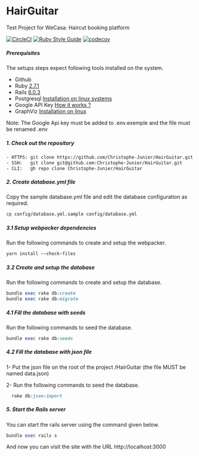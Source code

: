 
# HairGuitar

Test Project for WeCasa: Haircut booking platform

[![CircleCI](https://circleci.com/gh/Christophe-Junier/HairGuitar.svg?style=svg&circle-token=213527000e0c50498dd637b0ea77f7c7e586bacc)](https://circleci.com/gh/Christophe-Junier/HairGuitar)
[![Ruby Style Guide](https://img.shields.io/badge/code_style-rubocop-brightgreen.svg)](https://github.com/rubocop-hq/rubocop)
[![codecov](https://codecov.io/gh/Christophe-Junier/HairGuitar/branch/develop/graph/badge.svg)](https://codecov.io/gh/Christophe-Junier/HairGuitar)



##### Prerequisites

The setups steps expect following tools installed on the system.

- Github
- Ruby [2.7.1](https://www.ruby-lang.org/en/news/2020/03/31/ruby-2-7-1-released/)
- Rails [6.0.3](https://guides.rubyonrails.org/getting_started.html)
- Postgresql [Installation on linux systems](https://www.veremes.com/installation-postgresql-linux)
- Google API Key [How it works ?](https://developers.google.com/maps/documentation/javascript/get-api-key)
- GraphViz [Installation on linux](https://doc.ubuntu-fr.org/graphviz)

Note: The Google Api key must be added to .env.exemple and the file must be renamed .env


##### 1. Check out the repository

```bash
- HTTPS: git clone https://github.com/Christophe-Junier/HairGuitar.git
- SSH:   git clone git@github.com:Christophe-Junier/HairGuitar.git
- CLI:   gh repo clone Christophe-Junier/HairGuitar
```

##### 2. Create database.yml file

Copy the sample database.yml file and edit the database configuration as required.

```bash
cp config/database.yml.sample config/database.yml
```

##### 3.1 Setup webpacker dependencies

Run the following commands to create and setup the webpacker.


```ruby
yarn install --check-files
```

##### 3.2 Create and setup the database

Run the following commands to create and setup the database.

```ruby
bundle exec rake db:create
bundle exec rake db:migrate
```

##### 4.1 Fill the database with seeds

Run the following commands to seed the database.

```ruby
bundle exec rake db:seeds
```

##### 4.2 Fill the database with json file

1- Put the json file on the root of the project /HairGuitar (the file MUST be named data.json)

2- Run the following commands to seed the database.

```ruby
  rake db:json:import
```

##### 5. Start the Rails server

You can start the rails server using the command given below.

```ruby
bundle exec rails s
```

And now you can visit the site with the URL http://localhost:3000
